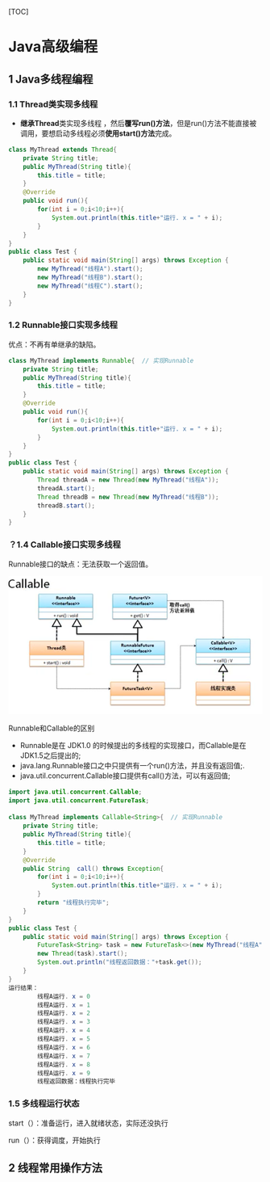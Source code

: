 [TOC]

# Java高级编程

## 1 Java多线程编程

### 1.1 Thread类实现多线程

- **继承Thread**类实现多线程 ，然后**覆写run()方法**，但是run()方法不能直接被调用，要想启动多线程必须**使用start()方法**完成。


```Java
class MyThread extends Thread{
	private String title;
	public MyThread(String title){
		this.title = title;
	}
	@Override
	public void run(){
		for(int i = 0;i<10;i++){
			System.out.println(this.title+"运行. x = " + i);
		}
	}
}
public class Test {
	public static void main(String[] args) throws Exception {
		new MyThread("线程A").start();
		new MyThread("线程B").start();
		new MyThread("线程C").start();
	}
}
```

### 1.2 Runnable接口实现多线程

优点：不再有单继承的缺陷。

```Java
class MyThread implements Runnable{  // 实现Runnable
	private String title;
	public MyThread(String title){
		this.title = title;
	}
	@Override
	public void run(){
		for(int i = 0;i<10;i++){
			System.out.println(this.title+"运行. x = " + i);
		}
	}
}
public class Test {
	public static void main(String[] args) throws Exception {
		Thread threadA = new Thread(new MyThread("线程A"));
		threadA.start();
		Thread threadB = new Thread(new MyThread("线程B"));
		threadB.start();
	}
}
```

### ？1.4 Callable接口实现多线程

Runnable接口的缺点：无法获取一个返回值。

<img src="image/image-20210808135122432.png" alt="image-20210808135122432" style="zoom:67%;" />

Runnable和Callable的区别

- Runnable是在 JDK1.0 的时候提出的多线程的实现接口，而Callable是在JDK1.5之后提出的;
- java.lang.Runnable接口之中只提供有一个run()方法，并且没有返回值;.
- java.util.concurrent.Callable接口提供有call()方法，可以有返回值;

```Java
import java.util.concurrent.Callable;
import java.util.concurrent.FutureTask;

class MyThread implements Callable<String>{  // 实现Runnable
	private String title;
	public MyThread(String title){
		this.title = title;
	}
	@Override
	public String  call() throws Exception{
		for(int i = 0;i<10;i++){
			System.out.println(this.title+"运行. x = " + i);
		}
		return "线程执行完毕";
	}
}
public class Test {
	public static void main(String[] args) throws Exception {
		FutureTask<String> task = new FutureTask<>(new MyThread("线程A"));
		new Thread(task).start();
		System.out.println("线程返回数据："+task.get());
	}
}
运行结果：
    	线程A运行. x = 0
        线程A运行. x = 1
        线程A运行. x = 2
        线程A运行. x = 3
        线程A运行. x = 4
        线程A运行. x = 5
        线程A运行. x = 6
        线程A运行. x = 7
        线程A运行. x = 8
        线程A运行. x = 9
        线程返回数据：线程执行完毕

```

### 1.5 多线程运行状态

start（）：准备运行，进入就绪状态，实际还没执行

run（）：获得调度，开始执行

## 2 线程常用操作方法

